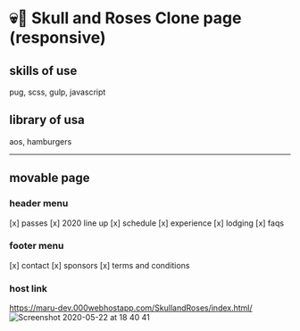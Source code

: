 # 💀🌹 Skull and Roses Clone page (responsive)

## skills of use
pug, scss, gulp, javascript

## library of usa
aos, hamburgers

---
## movable page

### header menu
[x] passes
[x] 2020 line up
[x] schedule
[x] experience
[x] lodging
[x] faqs 

### footer menu
[x] contact
[x] sponsors
[x] terms and conditions

### host link
<https://maru-dev.000webhostapp.com/SkullandRoses/index.html/>
![Screenshot 2020-05-22 at 18 40 41](https://user-images.githubusercontent.com/60824564/82654508-d05e0100-9c5b-11ea-8103-7a1be43af156.jpg)
